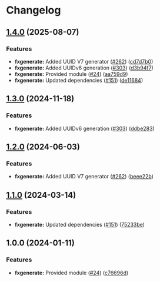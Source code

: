 # Changelog

## [1.4.0](https://github.com/christopher862-dev/yokai/compare/fxgenerate-v1.3.0...fxgenerate/v1.4.0) (2025-08-07)


### Features

* **fxgenerate:** Added UUID V7 generator ([#262](https://github.com/christopher862-dev/yokai/issues/262)) ([cd7d7b0](https://github.com/christopher862-dev/yokai/commit/cd7d7b03862f6453f7f6ed279bdc448eea04adfa))
* **fxgenerate:** Added UUIDv6 generation ([#303](https://github.com/christopher862-dev/yokai/issues/303)) ([d3b94f7](https://github.com/christopher862-dev/yokai/commit/d3b94f79b47bcc05e778c73c0cdbf9705a500c60))
* **fxgenerate:** Provided module ([#24](https://github.com/christopher862-dev/yokai/issues/24)) ([aa759d9](https://github.com/christopher862-dev/yokai/commit/aa759d9984cccd03e7da30aab2fc2ccb1519f432))
* **fxgenerate:** Updated dependencies ([#151](https://github.com/christopher862-dev/yokai/issues/151)) ([de11684](https://github.com/christopher862-dev/yokai/commit/de11684590e2ab9a6dbf18c15f52013bbdba523b))

## [1.3.0](https://github.com/ankorstore/yokai/compare/fxgenerate/v1.2.0...fxgenerate/v1.3.0) (2024-11-18)


### Features

* **fxgenerate:** Added UUIDv6 generation ([#303](https://github.com/ankorstore/yokai/issues/303)) ([ddbe283](https://github.com/ankorstore/yokai/commit/ddbe2833a88a81d48b5f0d0e1ce527108c070f99))

## [1.2.0](https://github.com/ankorstore/yokai/compare/fxgenerate/v1.1.0...fxgenerate/v1.2.0) (2024-06-03)


### Features

* **fxgenerate:** Added UUID V7 generator ([#262](https://github.com/ankorstore/yokai/issues/262)) ([beee22b](https://github.com/ankorstore/yokai/commit/beee22b165946dacb139c290e21cc12c9b76a524))

## [1.1.0](https://github.com/ankorstore/yokai/compare/fxgenerate/v1.0.0...fxgenerate/v1.1.0) (2024-03-14)


### Features

* **fxgenerate:** Updated dependencies ([#151](https://github.com/ankorstore/yokai/issues/151)) ([75233be](https://github.com/ankorstore/yokai/commit/75233be78d58fbdf0434399a3e34a25b653cec2f))

## 1.0.0 (2024-01-11)


### Features

* **fxgenerate:** Provided module ([#24](https://github.com/ankorstore/yokai/issues/24)) ([c76696d](https://github.com/ankorstore/yokai/commit/c76696d51d395926b543eddd12591ce122cff341))
